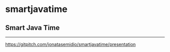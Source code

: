 # smartjavatime
## Smart Java Time
---
https://gitpitch.com/jonatasemidio/smartjavatime/presentation


